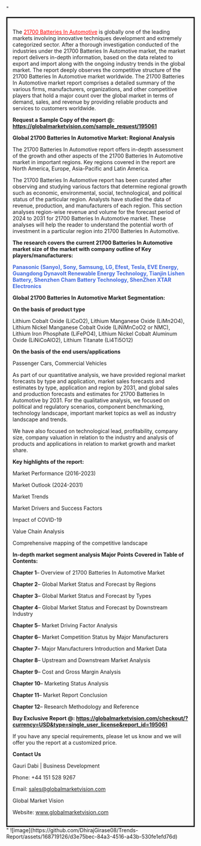 "<div style='border: 3px solid black; padding: 1em;'>

The <a style='color: #ff0000;' href='https://globalmarketvision.com/reports/global-21700-batteries-in-automotive-market/195061'>21700 Batteries In Automotive</a> is globally one of the leading markets involving innovative techniques development and extremely categorized sector. After a thorough investigation conducted of the industries under the 21700 Batteries In Automotive market, the market report delivers in-depth information, based on the data related to export and import along with the ongoing industry trends in the global market. The report deeply observes the competitive structure of the 21700 Batteries In Automotive market worldwide. The 21700 Batteries In Automotive market report comprises a detailed summary of the various firms, manufacturers, organizations, and other competitive players that hold a major count over the global market in terms of demand, sales, and revenue by providing reliable products and services to customers worldwide.

<strong>Request a Sample Copy of the report</strong> <strong>@:</strong><strong> <a style='color: #ff0000;' href='https://globalmarketvision.com/sample_request/195061?utm_source=linkedinPulse&utm_medium=Dhiraj&utm_campaign=Dhiraj'><strong>https://globalmarketvision.com/sample_request/195061</strong></a></strong>

<strong>Global 21700 Batteries In Automotive Market: Regional Analysis</strong>

The 21700 Batteries In Automotive report offers in-depth assessment of the growth and other aspects of the 21700 Batteries In Automotive market in important regions. Key regions covered in the report are North America, Europe, Asia-Pacific and Latin America.

The 21700 Batteries In Automotive report has been curated after observing and studying various factors that determine regional growth such as economic, environmental, social, technological, and political status of the particular region. Analysts have studied the data of revenue, production, and manufacturers of each region. This section analyses region-wise revenue and volume for the forecast period of 2024 to 2031 for 21700 Batteries In Automotive market. These analyses will help the reader to understand the potential worth of investment in a particular region into 21700 Batteries In Automotive.

<strong>The research covers the current 21700 Batteries In Automotive market size of the market with company outline of Key players/manufacturers:</strong>

<strong style='color: #4169e1;'>Panasonic (Sanyo), Sony, Samsung, LG, Efest, Tesla, EVE Energy, Guangdong Dynavolt Renewable Energy Technology, Tianjin Lishen Battery, Shenzhen Cham Battery Technology, ShenZhen XTAR Electronics</strong>

<strong>Global 21700 Batteries In Automotive Market Segmentation:</strong>

<strong>On the basis of product type</strong>

Lithium Cobalt Oxide (LiCoO2), Lithium Manganese Oxide (LiMn2O4), Lithium Nickel Manganese Cobalt Oxide (LiNiMnCoO2 or NMC), Lithium Iron Phosphate (LiFePO4), Lithium Nickel Cobalt Aluminum Oxide (LiNiCoAlO2), Lithium Titanate (Li4Ti5O12)

<strong>On the basis of the end users/applications</strong>

Passenger Cars, Commercial Vehicles

As part of our quantitative analysis, we have provided regional market forecasts by type and application, market sales forecasts and estimates by type, application and region by 2031, and global sales and production forecasts and estimates for 21700 Batteries In Automotive by 2031. For the qualitative analysis, we focused on political and regulatory scenarios, component benchmarking, technology landscape, important market topics as well as industry landscape and trends.

We have also focused on technological lead, profitability, company size, company valuation in relation to the industry and analysis of products and applications in relation to market growth and market share.

<strong>Key highlights of the report: </strong>

Market Performance (2016-2023)

Market Outlook (2024-2031)

Market Trends

Market Drivers and Success Factors

Impact of COVID-19

Value Chain Analysis

Comprehensive mapping of the competitive landscape

<strong>In-depth market segment analysis Major Points Covered in Table of Contents:</strong>

<strong>Chapter 1</strong>– Overview of 21700 Batteries In Automotive Market

<strong>Chapter 2</strong>– Global Market Status and Forecast by Regions

<strong>Chapter 3</strong>– Global Market Status and Forecast by Types

<strong>Chapter 4</strong>– Global Market Status and Forecast by Downstream Industry

<strong>Chapter 5</strong>– Market Driving Factor Analysis

<strong>Chapter 6</strong>– Market Competition Status by Major Manufacturers

<strong>Chapter 7</strong>– Major Manufacturers Introduction and Market Data

<strong>Chapter 8</strong>– Upstream and Downstream Market Analysis

<strong>Chapter 9</strong>– Cost and Gross Margin Analysis

<strong>Chapter 10</strong>– Marketing Status Analysis

<strong>Chapter 11</strong>– Market Report Conclusion

<strong>Chapter 12</strong>– Research Methodology and Reference

<strong>Buy Exclusive Report @: <strong><a style='color: #ff0000;' href='https://globalmarketvision.com/checkout/?currency=USD&type=single_user_license&report_id=195061?utm_source=linkedinPulse&utm_medium=Dhiraj&utm_campaign=Dhiraj'>https://globalmarketvision.com/checkout/?currency=USD&type=single_user_license&report_id=195061</a></strong>
</strong>

If you have any special requirements, please let us know and we will offer you the report at a customized price.

<strong>Contact Us</strong>

Gauri Dabi | Business Development

Phone: +44 151 528 9267

Email: <a href='mailto:sales@globalmarketvision.com'>sales@globalmarketvision.com</a>

Global Market Vision

Website: <a href='http://www.globalmarketvision.com/'>www.globalmarketvision.com</a>

</div>"
![image](https://github.com/DhirajGirase08/Trends-Report/assets/168719126/d3e75bec-84a3-4516-a43b-530fe1efd76d)
